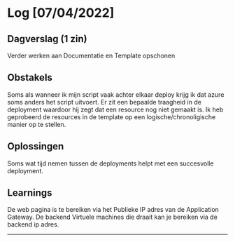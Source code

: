# Log [07/04/2022]
 
## Dagverslag (1 zin)
Verder werken aan Documentatie en Template opschonen
## Obstakels
Soms als wanneer ik mijn script vaak achter elkaar deploy krijg ik dat azure soms anders het script uitvoert.
Er zit een bepaalde traagheid in de deployment waardoor hij zegt dat een resource nog niet gemaakt is.
Ik heb geprobeerd de resources in de template op een logische/chronoligische manier op te stellen. 

## Oplossingen
Soms wat tijd nemen tussen de deployments helpt met een succesvolle deployment.

## Learnings
De web pagina is te bereiken via het Publieke IP adres van de Application Gateway. De backend Virtuele machines
die draait kan je bereiken via de backend ip adres.

---